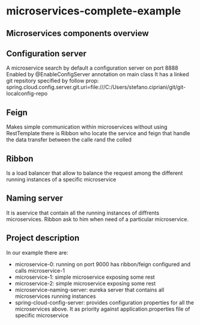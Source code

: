 # microservices-complete-example

## Microservices components overview

## Configuration server
A microservice search by default a configuration server on port 8888
Enabled by @EnableConfigServer annotation on main class
It has a linked git repsitory specified by follow prop:
spring.cloud.config.server.git.uri=file:///C:/Users/stefano.cipriani/git/git-localconfig-repo

## Feign
Makes simple communication within microservices without using RestTemplate
there is Ribbon who locate the service and feign that handle the data transfer between the calle rand the colled
## Ribbon
Is a load balancer that allow to balance the request among the different running instances of a specific microservice
## Naming server
It is aservice that contain all the running instances of diffrents microservices.
Ribbon ask to him when need of a particular microservice.
	
	
## Project description
In our example there are:
* microservice-0:
	running on port 9000 has ribbon/feign configured and calls microservice-1 
* microservice-1:
	simple microservice exposing some rest
* microservice-2:
	simple microservice exposing some rest
* microservice-naming-server:
	eureka server that contains all microservices running instances
* spring-cloud-config-server:
	provides configuration properties for all the microservices above. 
	It as priority against application.properties file of specific microservice
